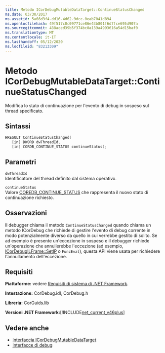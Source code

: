 ```yaml
---
title: Metodo ICorDebugMutableDataTarget::ContinueStatusChanged
ms.date: 03/30/2017
ms.assetid: 5a66d3f4-dd16-4d62-9dcc-0eab7041d894
ms.openlocfilehash: 49f517c0c09771ce86e43b801f6d7fce695d907a
ms.sourcegitcommit: 488aced39b5f374bc0a139a4993616a54d15baf0
ms.translationtype: MT
ms.contentlocale: it-IT
ms.lasthandoff: 05/12/2020
ms.locfileid: "83213309"
---
```

# <a name="icordebugmutabledatatargetcontinuestatuschanged-method"></a>Metodo ICorDebugMutableDataTarget::ContinueStatusChanged
Modifica lo stato di continuazione per l'evento di debug in sospeso sul thread specificato.  
  
## <a name="syntax"></a>Sintassi  
  
```cpp  
HRESULT ContinueStatusChanged(  
   [in] DWORD dwThreadId,  
   [in] CORDB_CONTINUE_STATUS continueStatus);  
```  
  
## <a name="parameters"></a>Parametri  
 `dwThreadId`  
 Identificatore del thread definito dal sistema operativo.  
  
 `continueStatus`  
 Valore [COREDB_CONTINUE_STATUS](../common-data-types-unmanaged-api-reference.md) che rappresenta il nuovo stato di continuazione richiesto.  
  
## <a name="remarks"></a>Osservazioni  
 Il debugger chiama il metodo `ContinueStatusChanged` quando chiama un metodo ICorDebug che richiede di gestire l'evento di debug corrente in modo potenzialmente diverso da quello in cui verrebbe gestito di solito. Se ad esempio è presente un'eccezione in sospeso e il debugger richiede un'operazione che annullerebbe l'eccezione (ad esempio, [ICorDebugILFrame::SetIP](icordebugilframe-setip-method.md) o `FuncEval`), questa API viene usata per richiedere l'annullamento dell'eccezione.  
  
## <a name="requirements"></a>Requisiti  
 **Piattaforme:** vedere [Requisiti di sistema di .NET Framework](../../get-started/system-requirements.md).  
  
 **Intestazione:** CorDebug.idl, CorDebug.h  
  
 **Libreria:** CorGuids.lib  
  
 **Versioni .NET Framework:**[!INCLUDE[net_current_v46plus](../../../../includes/net-current-v46plus-md.md)]  
  
## <a name="see-also"></a>Vedere anche

- [Interfaccia ICorDebugMutableDataTarget](icordebugmutabledatatarget-interface.md)
- [Interfacce di debug](debugging-interfaces.md)
